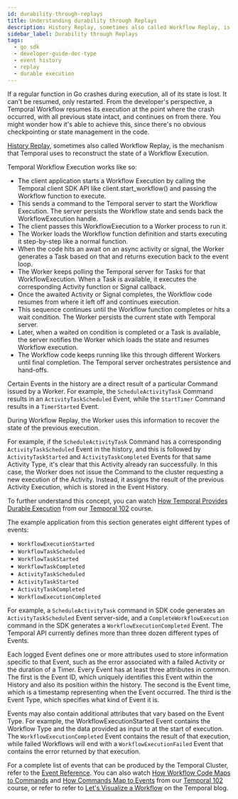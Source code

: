 ```yaml
---
id: durability-through-replays
title: Understanding durability through Replays
description: History Replay, sometimes also called Workflow Replay, is the mechanism that Temporal uses to reconstruct the state of a Workflow Execution. Temporal provides Durable Execution via this Replay Functionality.
sidebar_label: Durability through Replays
tags:
  - go sdk
  - developer-guide-doc-type
  - event history
  - replay
  - durable execution
---
```


If a regular function in Go crashes during execution, all of its state is lost. It can't be resumed, only restarted. From the developer's perspective, a Temporal Workflow resumes its execution at the point where the crash occurred, with all previous state intact, and continues on from there. You might wonder how it's able to achieve this, since there's no obvious checkpointing or state management in the code.

[History Replay](https://docs.temporal.io/dev-guide/go/testing#replay), sometimes also called Workflow Replay, is the mechanism that Temporal uses to reconstruct the state of a Workflow Execution.

Temporal Workflow Execution works like so:
- The client application starts a Workflow Execution by calling the Temporal client SDK API like client.start_workflow() and passing the Workflow function to execute.
- This sends a command to the Temporal server to start the Workflow Execution. The server persists the Workflow state and sends back the WorkflowExecution handle. 
- The client passes this WorkflowExecution to a Worker process to run it. 
- The Worker loads the Workflow function definition and starts executing it step-by-step like a normal function. 
- When the code hits an await on an async activity or signal, the Worker generates a Task based on that and returns execution back to the event loop.
- The Worker keeps polling the Temporal server for Tasks for that WorkflowExecution. When a Task is available, it executes the corresponding Activity function or Signal callback.
- Once the awaited Activity or Signal completes, the Workflow code resumes from where it left off and continues execution.
- This sequence continues until the Workflow function completes or hits a wait condition. The Worker persists the current state with Temporal server.
- Later, when a waited on condition is completed or a Task is available, the server notifies the Worker which loads the state and resumes Workflow execution.
- The Workflow code keeps running like this through different Workers until final completion. The Temporal server orchestrates persistence and hand-offs.

Certain Events in the history are a direct result of a particular Command issued by a Worker. For example, the `ScheduleActivityTask` Command results in an `ActivityTaskScheduled` Event, while the `StartTimer` Command results in a `TimerStarted` Event.

During Workflow Replay, the Worker uses this information to recover the state of the previous execution.

For example, if the `ScheduleActivityTask` Command has a corresponding `ActivityTaskScheduled` Event in the history, and this is followed by `ActivityTaskStarted` and `ActivityTaskCompleted` Events for that same Activity Type, it's clear that this Activity already ran successfully. In this case, the Worker does not issue the Command to the cluster requesting a new execution of the Activity. Instead, it assigns the result of the previous Activity Execution, which is stored in the Event History.

To further understand this concept, you can watch [How Temporal Provides Durable Execution](https://www.youtube.com/embed/5eNqspaNoxo?rel=0&iv_load_policy=3&modestbranding=1&showse) from our [Temporal 102](https://learn.temporal.io/courses/temporal_102/go) course.

The example application from this section generates eight different types of events:
- `WorkflowExecutionStarted`
- `WorkflowTaskScheduled`
- `WorkflowTaskStarted`
- `WorkflowTaskCompleted`
- `ActivityTaskScheduled`
- `ActivityTaskStarted`
- `ActivityTaskCompleted`
- `WorkflowExecutionCompleted`

For example, a `ScheduleActivityTask` command in SDK code generates an `ActivityTaskScheduled` Event server-side, and a `CompleteWorkflowExecution` command in the SDK generates a `WorkflowExecutionCompleted` Event. The Temporal API currently defines more than three dozen different types of Events.

Each logged Event defines one or more attributes used to store information specific to that Event, such as the error associated with a failed Activity or the duration of a Timer. Every Event has at least three attributes in common. The first is the Event ID, which uniquely identifies this Event within the History and also its position within the history. The second is the Event time, which is a timestamp representing when the Event occurred. The third is the Event Type, which specifies what kind of Event it is.

Events may also contain additional attributes that vary based on the Event Type. For example, the WorkflowExecutionStarted Event contains the Workflow Type and the data provided as input to at the start of execution. The `WorkflowExecutionCompleted` Event contains the result of that execution, while failed Workflows will end with a `WorkflowExecutionFailed` Event that contains the error returned by that execution. 

For a complete list of events that can be produced by the Temporal Cluster, refer to the [Event Reference](https://docs.temporal.io/references/events). You can also watch [How Workflow Code Maps to Commands](https://www.youtube.com/embed/sjrZJEfe7NE?rel=0&iv_load_policy=3&modestbranding=1&showsearch=0&showinfo=0&wmode=transparent) and [How Commands Map to Events](https://www.youtube.com/embed/EcGcu-Q9sRw?rel=0&iv_load_policy=3&modestbranding=1&showsearch=0&showinfo=0&wmode=transparent) from our [Temporal 102](https://learn.temporal.io/courses/temporal_102/go) course, or refer to refer to [Let's Visualize a Workflow](https://temporal.io/blog/lets-visualize-a-workflow) on the Temporal blog.